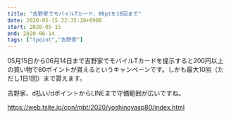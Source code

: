 ```yaml
---
title: "吉野家でモバイルTカード、80ptを10回まで"
date: 2020-05-15 22:35:38+0900
start: 2020-05-15
end: 2020-06-14
tags: ["tpoint","吉野家"]
---
```

05月15日から06月14日まで吉野家でモバイルTカードを提示すると200円以上の買い物で80ポイントが貰えるというキャンペーンです。しかも最大10回（ただし1日1回）まで貰えます。

吉野家、d払い/dポイントからLINEまで守備範囲が広いですね。

https://web.tsite.jp/cpn/mbt/2020/yoshinoyasp80/index.html
